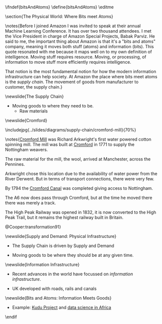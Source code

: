\ifndef{bitsAndAtoms}
\define{bitsAndAtoms}
\editme

\section{The Physical World: Where Bits meet Atoms}

\notes{Before I joined Amazon I was invited to speak at their annual Machine Learning Conference. It has over two thousand attendees. I met the Vice President in charge of Amazon Special Projects, Babak Parviz. He said to me, the important thing about Amazon is that it's a "bits and atoms" company, meaning it moves both stuff (atoms) and information (bits). This quote resonated with me because it maps well on to my own definition of intelligence. Moving stuff requires resource. Moving, or processing, of information to move stuff more efficiently requires intelligence. 

That notion is the most fundamental notion for how the modern information infrastructure can help society. At Amazon the place where bits meet atoms is the *supply chain*. The movement of goods from manufacturer to customer, the supply chain.}

\newslide{The Supply Chain}

* Moving goods to where they need to be.
  * Raw materials
 
\newslide{Cromford}

\includejpg{../slides/diagrams/supply-chain/cromford-mill}{70%}

\notes{[Cromford Mill](https://en.wikipedia.org/wiki/Cromford_Mill) was Richard Arkwright's first water powered cotton spinning mill. The mill was built at [Cromford](https://en.wikipedia.org/wiki/Cromford) in 1771 to supply the Nottingham weavers. 

The raw material for the mill, the wool, arrived at Manchester, across the Pennines.

Arkwright chose this location due to the availability of water power from the River Derwent. But in terms of transport connections, there were very few. 

By 1794 the [Cromford Canal](https://en.wikipedia.org/wiki/Cromford_Canal) was completed giving access to Nottingham.

The A6 now does pass through Cromford, but at the time he moved there there was merely a track.

The High Peak Railway was opened in 1832, it is now converted to the High Peak Trail, but it remains the highest railway built in Britain.

@Cooper:transformation91}

\newslide{Supply and Demand: Physical Infrastructure}

* The Supply Chain is driven by Supply and Demand

* Moving goods to be where they should be at any given time.

\newslide{Information Infrastructure}

* Recent advances in the world have focussed on *information infrastructure*.

* UK developed with roads, rails and canals


\newslide{Bits and Atoms: Information Meets Goods}

* Example: [Kudu Project](https://kudu.ug) and [data science in Africa](https://www.theguardian.com/media-network/2015/aug/25/africa-benefit-data-science-information)


\endif
